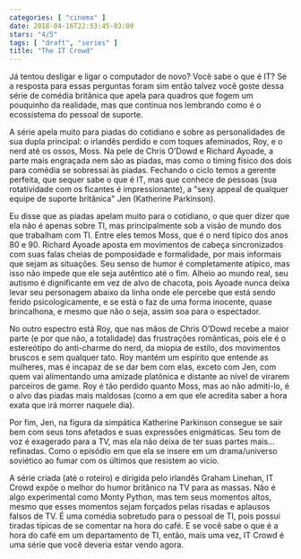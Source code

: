 ```yaml
---
categories: [ "cinema" ]
date: 2018-04-16T22:53:45-03:00
stars: "4/5"
tags: [ "draft", "series" ]
title: "The IT Crowd"
---
```

Já tentou desligar e ligar o computador de novo? Você sabe o que é IT? Se a resposta para essas perguntas foram sim então talvez você goste dessa série de comédia britânica que apela para quadros que fogem um pouquinho da realidade, mas que continua nos lembrando como é o ecossistema do pessoal de suporte.

A série apela muito para piadas do cotidiano e sobre as personalidades de sua dupla principal: o irlandês perdido e com toques afeminados, Roy, e o nerd até os ossos, Moss. Na pele de Chris O'Dowd e Richard Ayoade, a parte mais engraçada nem são as piadas, mas como o timing físico dos dois para comédia se sobressai às piadas. Fechando o ciclo temos a gerente perfeita, que sequer sabe o que é IT, mas que conhece de pessoas (sua rotatividade com os ficantes é impressionante), a "sexy appeal de qualquer equipe de suporte britânica" Jen (Katherine Parkinson).

Eu disse que as piadas apelam muito para o cotidiano, o que quer dizer que ela não é apenas sobre TI, mas principalmente sob a visão de mundo dos que trabalham com TI. Entre eles temos Moss, que é o nerd típico dos anos 80 e 90. Richard Ayoade aposta em movimentos de cabeça sincronizados com suas falas cheias de pomposidade e formalidade, por mais informais que sejam as situações. Seu senso de humor é completamente atípico, mas isso não impede que ele seja autêntico até o fim. Alheio ao mundo real, seu autismo é dignificante em vez de alvo de chacota, pois Ayoade nunca deixa levar seu personagem abaixo da linha onde ele percebe que está sendo ferido psicologicamente, e se está o faz de uma forma inocente, quase brincalhona, e mesmo que não o seja, assim soa para o espectador.

No outro espectro está Roy, que nas mãos de Chris O'Dowd recebe a maior parte (e por que não, a totalidade) das frustrações românticas, pois ele é o estereótipo do anti-charme do nerd, da miopia de estilo, dos movimentos bruscos e sem qualquer tato. Roy mantém um espírito que entende as mulheres, mas é incapaz de se dar bem com elas, exceto com Jen, com quem vai alimentando uma amizade platônica e distante ao nível de virarem parceiros de game. Roy é tão perdido quanto Moss, mas ao não admiti-lo, é o alvo das piadas mais maldosas (como a em que ele acredita saber a hora exata que irá morrer naquele dia).

Por fim, Jen, na figura da simpática Katherine Parkinson consegue se sair bem com seus tons afetados e suas expressões enigmáticas. Seu tom de voz é exagerado para a TV, mas ela não deixa de ter suas partes mais... refinadas. Como o episódio em que ela se insere em um drama/universo soviético ao fumar com os últimos que resistem ao vício.

A série criada (até o roteiro) e dirigida pelo irlandês Graham Linehan, IT Crowd expõe o melhor do humor britânico na TV para as massas. Não é algo experimental como Monty Python, mas tem seus momentos altos, mesmo que esses momentos sejam forçados pelas risadas e aplausos falsos de TV. É uma comédia sobretudo para o pessoal de TI, pois possui tiradas típicas de se comentar na hora do café. E se você sabe o que é a hora do café em um departamento de TI, então, mais uma vez, IT Crowd é uma série que você deveria estar vendo agora.
